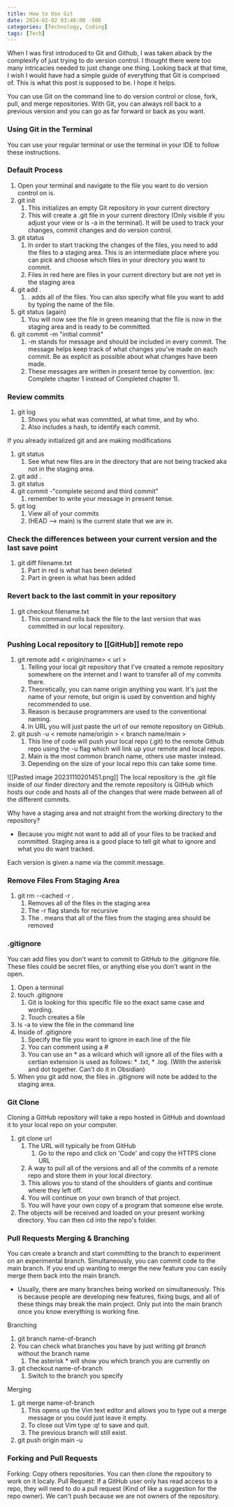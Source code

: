 ```yaml
---
title: How to Use Git
date: 2024-02-02 03:48:00 -500
categories: [Technology, Coding]
tags: [Tech]
---
```

When I was first introduced to Git and Github, I was taken aback by the complexify of just trying to do version control. I thought there were too many intricacies needed to just change one thing. Looking back at that time, I wish I would have had a simple guide of everything that Git is comprised of. This is what this post is supposed to be. I hope it helps.


You can use Git on the command line to do version control or close, fork, pull, and merge repositories. With Git, you can always roll back to a previous version and you can go as far forward or back as you want.

### Using Git in the Terminal
You can use your regular terminal or use the terminal in your IDE to follow these instructions.

### Default Process
1. Open your terminal and navigate to the file you want to do version control on is.
2. git init
	1. This initializes an empty Git repository in your current directory
	2. This will create a .git file in your current directory (Only visible if you adjust your view or ls -a in the terminal). It will be used to track your changes, commit changes and do version control.
3. git status
	1. In order to start tracking the changes of the files, you need to add the files to a staging area. This is an intermediate place where you can pick and choose which files in your directory you want to commit.
	2. Files in red here are files in your current directory but are not yet in the staging area
4. git add .
	1. . adds all of the files. You can also specify what file you want to add by typing the name of the file.
5. git status (again)
	1. You will now see the file in green meaning that the file is now in the staging area and is ready to be committed.
6. git commit -m "initial commit"
	1. -m stands for message and should be included in every commit. The message helps keep track of what changes you've made on each commit. Be as explicit as possible about what changes have been made. 
	2. These messages are written in present tense by convention. (ex: Complete chapter 1 instead of Completed chapter 1).

### Review commits
1. git log
	1. Shows you what was committed, at what time, and by who.
	2. Also includes a hash, to identify each commit.

If you already initialized git and are making modifications
1. git status
	1. See what new files are in the directory that are not being tracked aka not in the staging area.
2. git add .
3. git status
4. git commit -"complete second and third commit"
	1. remember to write your message in present tense.
5. git log
	1. View all of your commits
	2. (HEAD --> main) is the current state that we are in.

### Check the differences between your current version and the last save point
1. git diff filename.txt
	1. Part in red is what has been deleted
	2. Part in green is what has been added

### Revert back to the last commit in your repository
1. git checkout filename.txt
	1. This command rolls back the file to the last version that was committed in our local repository.

### Pushing Local repository to [[GitHub]] remote repo
1. git remote add < origin/name> < url >
	1. Telling your local git repository that I've created a remote repository somewhere on the internet and I want to transfer all of my commits there.
	2. Theoretically, you can name origin anything you want. It's just the name of your remote, but origin is used by convention and highly recommended to use.
	3. Reason is because programmers are used to the conventional naming.
	4. In URL you will just paste the url of our remote repository on GitHub.
2. git push -u < remote name/origin > < branch name/main >
	1. This line of code will push your local repo (.git) to the remote Github repo using the -u flag which will link up your remote and local repos.
	2. Main is the most common branch name, others use master instead.
	3. Depending on the size of your local repo this can take some time.


![[Pasted image 20231110201451.png]]
The local repository is the .git file inside of our finder directory and the remote repository is GitHub which hosts our code and hosts all of the changes that were made between all of the different commits.


Why have a staging area and not straight from the working directory to the repository?
- Because you might not want to add all of your files to be tracked and committed. Staging area is a good place to tell git what to ignore and what you do want tracked.

Each version is given a name via the commit message.

### Remove Files From Staging Area
1. git rm --cached -r .
	1. Removes all of the files in the staging area
	2. The -r flag stands for recursive
	3. The . means that all of the files from the staging area should be removed

### .gitignore
You can add files you don't want to commit to GitHub to the .gitignore file. These files could be secret files, or anything else you don't want in the open.
1. Open a terminal
2. touch .gitignore
	1. Git is looking for this specific file so the exact same case and wording.
	2. Touch creates a file
3. ls -a to view the file in the command line
4. Inside of .gitignore
	1. Specify the file you want to ignore in each line of the file
	2. You can comment using a # 
	3. You can use an * as a wilcard which will ignore all of the files with a certian extension is used as follows: * .txt, * .log. (With the asterisk and dot together. Can't do it in Obsidian)
5. When you git add now, the files in .gitignore will note be added to the staging area.

### Git Clone
Cloning a GitHub repository will take a repo hosted in GitHub and download it to your local repo on your computer.
1. git clone url
	1. The URL will typically be from GitHub
		1. Go to the repo and click on 'Code' and copy the HTTPS clone URL
	2. A way to pull all of the versions and all of the commits of a remote repo and store them in your local directory.
	3. This allows you to stand of the shoulders of giants and continue where they left off.
	4. You will continue on your own branch of that project.
	5. You will have your own copy of a program that someone else wrote.
2. The objects will be received and loaded on your present working directory. You can then cd into the repo's folder.

### Pull Requests Merging & Branching
You can create a branch and start committing to the branch to experiment on an experimental branch. Simultaneously, you can commit code to the main branch. If you end up wanting to merge the new feature you can easily merge them back into the main branch.

- Usually, there are many branches being worked on simultaneously. This is because people are developing new features, fixing bugs, and all of these things may break the main project. Only put into the main branch once you know everything is working fine.

Branching
1. git branch name-of-branch
2. You can check what branches you have by just writing *git branch* without the branch name
	1. The asterisk * will show you which branch you are currently on
3. git checkout name-of-branch
	1. Switch to the branch you specify

Merging
1. git merge name-of-branch
	1. This opens up the Vim text editor and allows you to type out a merge message or you could just leave it empty.
	2. To close out Vim type :q! to save and quit.
	3. The previous branch will still exist.
2. git push origin main -u

### Forking and Pull Requests
Forking: Copy others repositories. You can then clone the repository to work on it localy.
Pull Request: If a GitHub user only has read access to a repo, they will need to do a pull request (Kind of like a suggestion for the repo owner). We can't push because we are not owners of the repository.